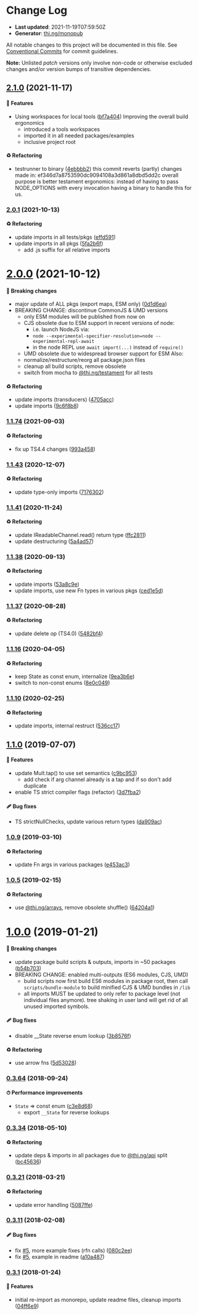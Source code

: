 # Change Log

- **Last updated**: 2021-11-19T07:59:50Z
- **Generator**: [thi.ng/monopub](https://thi.ng/monopub)

All notable changes to this project will be documented in this file.
See [Conventional Commits](https://conventionalcommits.org/) for commit guidelines.

**Note:** Unlisted _patch_ versions only involve non-code or otherwise excluded changes
and/or version bumps of transitive dependencies.

## [2.1.0](https://github.com/thi-ng/umbrella/tree/@thi.ng/csp@2.1.0) (2021-11-17)

#### 🚀 Features

- Using workspaces for local tools ([bf7a404](https://github.com/thi-ng/umbrella/commit/bf7a404))
  Improving the overall build ergonomics
  - introduced a tools workspaces
  - imported it in all needed packages/examples
  - inclusive project root

#### ♻️ Refactoring

- testrunner to binary ([4ebbbb2](https://github.com/thi-ng/umbrella/commit/4ebbbb2))
  this commit reverts (partly) changes made in:
  ef346d7a8753590dc9094108a3d861a8dbd5dd2c
  overall purpose is better testament ergonomics:
  instead of having to pass NODE_OPTIONS with every invocation
  having a binary to handle this for us.

### [2.0.1](https://github.com/thi-ng/umbrella/tree/@thi.ng/csp@2.0.1) (2021-10-13)

#### ♻️ Refactoring

- update imports in all tests/pkgs ([effd591](https://github.com/thi-ng/umbrella/commit/effd591))
- update imports in all pkgs ([5fa2b6f](https://github.com/thi-ng/umbrella/commit/5fa2b6f))
  - add .js suffix for all relative imports

# [2.0.0](https://github.com/thi-ng/umbrella/tree/@thi.ng/csp@2.0.0) (2021-10-12)

#### 🛑 Breaking changes

- major update of ALL pkgs (export maps, ESM only) ([0d1d6ea](https://github.com/thi-ng/umbrella/commit/0d1d6ea))
- BREAKING CHANGE: discontinue CommonJS & UMD versions
  - only ESM modules will be published from now on
  - CJS obsolete due to ESM support in recent versions of node:
    - i.e. launch NodeJS via:
    - `node --experimental-specifier-resolution=node --experimental-repl-await`
    - in the node REPL use `await import(...)` instead of `require()`
  - UMD obsolete due to widespread browser support for ESM
  Also:
  - normalize/restructure/reorg all package.json files
  - cleanup all build scripts, remove obsolete
  - switch from mocha to [@thi.ng/testament](https://github.com/thi-ng/umbrella/tree/main/packages/testament) for all tests

#### ♻️ Refactoring

- update imports (transducers) ([4705acc](https://github.com/thi-ng/umbrella/commit/4705acc))
- update imports ([9c6f8b8](https://github.com/thi-ng/umbrella/commit/9c6f8b8))

### [1.1.74](https://github.com/thi-ng/umbrella/tree/@thi.ng/csp@1.1.74) (2021-09-03)

#### ♻️ Refactoring

- fix up TS4.4 changes ([993a458](https://github.com/thi-ng/umbrella/commit/993a458))

### [1.1.43](https://github.com/thi-ng/umbrella/tree/@thi.ng/csp@1.1.43) (2020-12-07)

#### ♻️ Refactoring

- update type-only imports ([7176302](https://github.com/thi-ng/umbrella/commit/7176302))

### [1.1.41](https://github.com/thi-ng/umbrella/tree/@thi.ng/csp@1.1.41) (2020-11-24)

#### ♻️ Refactoring

- update IReadableChannel.read() return type ([ffc2811](https://github.com/thi-ng/umbrella/commit/ffc2811))
- update destructuring ([5a4ad57](https://github.com/thi-ng/umbrella/commit/5a4ad57))

### [1.1.38](https://github.com/thi-ng/umbrella/tree/@thi.ng/csp@1.1.38) (2020-09-13)

#### ♻️ Refactoring

- update imports ([53a8c9e](https://github.com/thi-ng/umbrella/commit/53a8c9e))
- update imports, use new Fn types in various pkgs ([ced1e5d](https://github.com/thi-ng/umbrella/commit/ced1e5d))

### [1.1.37](https://github.com/thi-ng/umbrella/tree/@thi.ng/csp@1.1.37) (2020-08-28)

#### ♻️ Refactoring

- update delete op (TS4.0) ([5482bf4](https://github.com/thi-ng/umbrella/commit/5482bf4))

### [1.1.16](https://github.com/thi-ng/umbrella/tree/@thi.ng/csp@1.1.16) (2020-04-05)

#### ♻️ Refactoring

- keep State as const enum, internalize ([9ea3b6e](https://github.com/thi-ng/umbrella/commit/9ea3b6e))
- switch to non-const enums ([8e0c049](https://github.com/thi-ng/umbrella/commit/8e0c049))

### [1.1.10](https://github.com/thi-ng/umbrella/tree/@thi.ng/csp@1.1.10) (2020-02-25)

#### ♻️ Refactoring

- update imports, internal restruct ([536cc17](https://github.com/thi-ng/umbrella/commit/536cc17))

## [1.1.0](https://github.com/thi-ng/umbrella/tree/@thi.ng/csp@1.1.0) (2019-07-07)

#### 🚀 Features

- update Mult.tap() to use set semantics ([c9bc953](https://github.com/thi-ng/umbrella/commit/c9bc953))
  - add check if arg channel already is a tap and if so don't add duplicate
- enable TS strict compiler flags (refactor) ([3d7fba2](https://github.com/thi-ng/umbrella/commit/3d7fba2))

#### 🩹 Bug fixes

- TS strictNullChecks, update various return types ([da909ac](https://github.com/thi-ng/umbrella/commit/da909ac))

### [1.0.9](https://github.com/thi-ng/umbrella/tree/@thi.ng/csp@1.0.9) (2019-03-10)

#### ♻️ Refactoring

- update Fn args in various packages ([e453ac3](https://github.com/thi-ng/umbrella/commit/e453ac3))

### [1.0.5](https://github.com/thi-ng/umbrella/tree/@thi.ng/csp@1.0.5) (2019-02-15)

#### ♻️ Refactoring

- use [@thi.ng/arrays](https://github.com/thi-ng/umbrella/tree/main/packages/arrays), remove obsolete shuffle() ([64204a1](https://github.com/thi-ng/umbrella/commit/64204a1))

# [1.0.0](https://github.com/thi-ng/umbrella/tree/@thi.ng/csp@1.0.0) (2019-01-21)

#### 🛑 Breaking changes

- update package build scripts & outputs, imports in ~50 packages ([b54b703](https://github.com/thi-ng/umbrella/commit/b54b703))
- BREAKING CHANGE: enabled multi-outputs (ES6 modules, CJS, UMD)
  - build scripts now first build ES6 modules in package root, then call
    `scripts/bundle-module` to build minified CJS & UMD bundles in `/lib`
  - all imports MUST be updated to only refer to package level
    (not individual files anymore). tree shaking in user land will get rid of
    all unused imported symbols.

#### 🩹 Bug fixes

- disable __State reverse enum lookup ([3b8576f](https://github.com/thi-ng/umbrella/commit/3b8576f))

#### ♻️ Refactoring

- use arrow fns ([5d53028](https://github.com/thi-ng/umbrella/commit/5d53028))

### [0.3.64](https://github.com/thi-ng/umbrella/tree/@thi.ng/csp@0.3.64) (2018-09-24)

#### ⏱ Performance improvements

- `State` => const enum ([c3e8d68](https://github.com/thi-ng/umbrella/commit/c3e8d68))
  - export `__State` for reverse lookups

### [0.3.34](https://github.com/thi-ng/umbrella/tree/@thi.ng/csp@0.3.34) (2018-05-10)

#### ♻️ Refactoring

- update deps & imports in all packages due to [@thi.ng/api](https://github.com/thi-ng/umbrella/tree/main/packages/api) split ([bc45636](https://github.com/thi-ng/umbrella/commit/bc45636))

### [0.3.21](https://github.com/thi-ng/umbrella/tree/@thi.ng/csp@0.3.21) (2018-03-21)

#### ♻️ Refactoring

- update error handling ([5087ffe](https://github.com/thi-ng/umbrella/commit/5087ffe))

### [0.3.11](https://github.com/thi-ng/umbrella/tree/@thi.ng/csp@0.3.11) (2018-02-08)

#### 🩹 Bug fixes

- fix [#5](https://github.com/thi-ng/umbrella/issues/5), more example fixes (rfn calls) ([080c2ee](https://github.com/thi-ng/umbrella/commit/080c2ee))
- fix [#5](https://github.com/thi-ng/umbrella/issues/5), example in readme ([a10a487](https://github.com/thi-ng/umbrella/commit/a10a487))

### [0.3.1](https://github.com/thi-ng/umbrella/tree/@thi.ng/csp@0.3.1) (2018-01-24)

#### 🚀 Features

- initial re-import as monorepo, update readme files, cleanup imports ([04ff6e9](https://github.com/thi-ng/umbrella/commit/04ff6e9))

